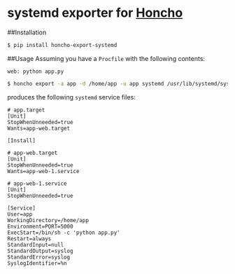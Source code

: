 # systemd exporter for [Honcho](https://github.com/nickstenning/honcho)
##Installation
```bash
$ pip install honcho-export-systemd
```
##Usage
Assuming you have a `Procfile` with the following contents:
```
web: python app.py
```

```bash
$ honcho export -a app -d /home/app -u app systemd /usr/lib/systemd/system
```

produces the following `systemd` service files:

```
# app.target
[Unit]
StopWhenUnneeded=true
Wants=app-web.target

[Install]
```

```
# app-web.target
[Unit]
StopWhenUnneeded=true
Wants=app-web-1.service
```

```
# app-web-1.service
[Unit]
StopWhenUnneeded=true

[Service]
User=app
WorkingDirectory=/home/app
Environment=PORT=5000
ExecStart=/bin/sh -c 'python app.py'
Restart=always
StandardInput=null
StandardOutput=syslog
StandardError=syslog
SyslogIdentifier=%n
```

